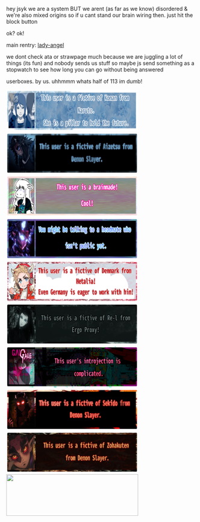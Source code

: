 hey jsyk we are a system BUT we arent (as far as we know) disordered & we're also mixed origins so if u cant stand our brain wiring then. just hit the block button

ok? ok!

main rentry: [lady-angel](https://rentry.co/lady-angel)

we dont check ata or strawpage much because we are juggling a lot of things (its fun) and nobody sends us stuff so maybe js send something as a stopwatch to see how long you can go without being answered


userboxes. by us. uhhmmm whats half of 113 im dumb!

<img src="Untitled1211-Restored-20251015075600.png" width="350" height="110"> <img src="aizetsuuserbox.png" width="350" height="110"> <img src="Untitled1211-Restored-20251015073911.png" width="350" height="110"> <img src="Untitled1211-Restored-20251015073819.png" width="350" height="110"> <img src="Untitled1211-Restored-20251015073700.png" width="350" height="110"> <img src="Untitled1211-Restored-20251015073515.png" width="350" height="110"> <img src="galgaleuserbox.png" width="350" height="110"> <img src="sekidouserbox.png" width="350" height="110"> <img src="zohauserbox2.png" width="350" height="110"> <img src="" width="350" height="110">
